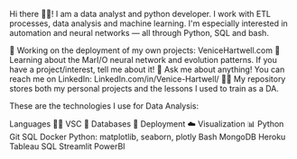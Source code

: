 Hi there 🙋‍♂️!
I am a data analyst and python developer. I work with ETL processes, data analysis and machine learning. I'm especially interested in automation and neural networks — all through Python, SQL and bash.

🔭 Working on the deployment of my own projects: VeniceHartwell.com
🌱 Learning about the MarI/O neural network and evolution patterns. If you have a project/interest, tell me about it!
💬 Ask me about anything! You can reach me on LinkedIn: LinkedIn.com/in/Venice-Hartwell/
👨‍🎓 My repository stores both my personal projects and the lessons I used to train as a DA.

These are the technologies I use for Data Analysis:

Languages 🧑‍💻	VSC 📆	Databases 🐬	Deployment ☁️	Visualization 📊
Python	Git	SQL	Docker	Python: matplotlib, seaborn, plotly
Bash		MongoDB	Heroku	Tableau
SQL			Streamlit	PowerBI

